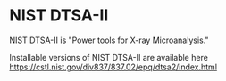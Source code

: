 # NIST DTSA-II
NIST DTSA-II is "Power tools for X-ray Microanalysis."

Installable versions of NIST DTSA-II are available here https://cstl.nist.gov/div837/837.02/epq/dtsa2/index.html
